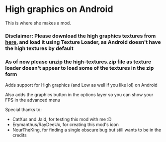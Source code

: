 # High graphics on Android

This is where she makes a mod.

### Disclaimer: Please download the high graphics textures from [here](https://drive.google.com/file/d/1ceS-g-DwIWerTgFPVnjglhtbcmGx1WrA/view?usp=sharing), and load it using Texture Loader, as Android doesn't have the high textures by default

### As of now please unzip the high-textures.zip file as texture loader doesn't appear to load some of the textures in the zip form

Adds support for High graphics (and Low as well if you like lol) on Android

Also adds the graphics button in the options layer so you can show your FPS in the advanced menu


Special thanks to:
- CatXus and Jaid, for testing this mod with me :D
- Erymanthus/RayDeeUx, for creating this mod's icon
- NourTheKing, for finding a single obscure bug but still wants to be in the credits